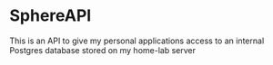 # SphereAPI
This is an API to give my personal applications access to an internal Postgres database stored on my home-lab server
